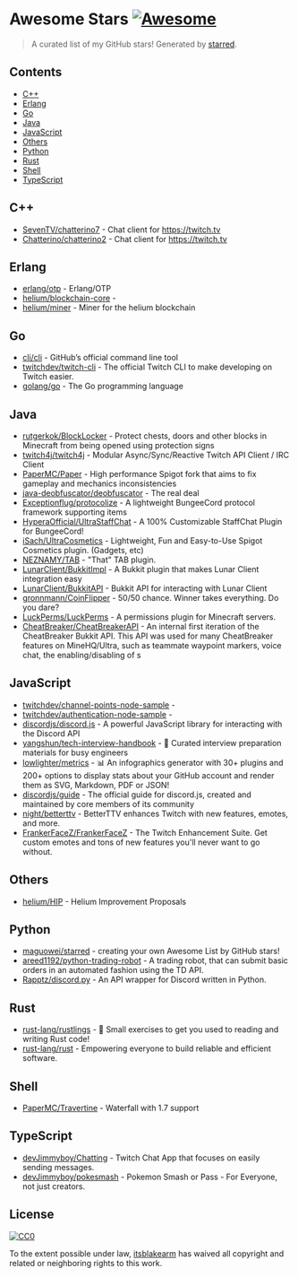 <!--lint disable awesome-contributing awesome-license awesome-list-item match-punctuation no-repeat-punctuation no-undefined-references awesome-spell-check-->
# Awesome Stars [![Awesome](https://awesome.re/badge.svg)](https://github.com/sindresorhus/awesome)

> A curated list of my GitHub stars! Generated by [starred](https://github.com/maguowei/starred).

## Contents

- [C++](#c++)
- [Erlang](#erlang)
- [Go](#go)
- [Java](#java)
- [JavaScript](#javascript)
- [Others](#others)
- [Python](#python)
- [Rust](#rust)
- [Shell](#shell)
- [TypeScript](#typescript)

## C++ 

- [SevenTV/chatterino7](https://github.com/SevenTV/chatterino7) - Chat client for https://twitch.tv
- [Chatterino/chatterino2](https://github.com/Chatterino/chatterino2) - Chat client for https://twitch.tv

## Erlang 

- [erlang/otp](https://github.com/erlang/otp) - Erlang/OTP
- [helium/blockchain-core](https://github.com/helium/blockchain-core) - 
- [helium/miner](https://github.com/helium/miner) - Miner for the helium blockchain

## Go 

- [cli/cli](https://github.com/cli/cli) - GitHub’s official command line tool
- [twitchdev/twitch-cli](https://github.com/twitchdev/twitch-cli) - The official Twitch CLI to make developing on Twitch easier.
- [golang/go](https://github.com/golang/go) - The Go programming language

## Java 

- [rutgerkok/BlockLocker](https://github.com/rutgerkok/BlockLocker) - Protect chests, doors and other blocks in Minecraft from being opened using protection signs
- [twitch4j/twitch4j](https://github.com/twitch4j/twitch4j) - Modular Async/Sync/Reactive Twitch API Client / IRC Client
- [PaperMC/Paper](https://github.com/PaperMC/Paper) - High performance Spigot fork that aims to fix gameplay and mechanics inconsistencies
- [java-deobfuscator/deobfuscator](https://github.com/java-deobfuscator/deobfuscator) - The real deal
- [Exceptionflug/protocolize](https://github.com/Exceptionflug/protocolize) - A lightweight BungeeCord protocol framework supporting items
- [HyperaOfficial/UltraStaffChat](https://github.com/HyperaOfficial/UltraStaffChat) - A 100% Customizable StaffChat Plugin for BungeeCord!
- [iSach/UltraCosmetics](https://github.com/iSach/UltraCosmetics) - Lightweight, Fun and Easy-to-Use Spigot Cosmetics plugin. (Gadgets, etc)
- [NEZNAMY/TAB](https://github.com/NEZNAMY/TAB) - "That" TAB plugin.
- [LunarClient/BukkitImpl](https://github.com/LunarClient/BukkitImpl) - A Bukkit plugin that makes Lunar Client integration easy
- [LunarClient/BukkitAPI](https://github.com/LunarClient/BukkitAPI) - Bukkit API for interacting with Lunar Client
- [gronnmann/CoinFlipper](https://github.com/gronnmann/CoinFlipper) - 50/50 chance. Winner takes everything. Do you dare?
- [LuckPerms/LuckPerms](https://github.com/LuckPerms/LuckPerms) - A permissions plugin for Minecraft servers.
- [CheatBreaker/CheatBreakerAPI](https://github.com/CheatBreaker/CheatBreakerAPI) - An internal first iteration of the CheatBreaker Bukkit API. This API was used for many CheatBreaker features on MineHQ/Ultra, such as teammate waypoint markers, voice chat, the enabling/disabling of s

## JavaScript 

- [twitchdev/channel-points-node-sample](https://github.com/twitchdev/channel-points-node-sample) - 
- [twitchdev/authentication-node-sample](https://github.com/twitchdev/authentication-node-sample) - 
- [discordjs/discord.js](https://github.com/discordjs/discord.js) - A powerful JavaScript library for interacting with the Discord API
- [yangshun/tech-interview-handbook](https://github.com/yangshun/tech-interview-handbook) - 💯 Curated interview preparation materials for busy engineers
- [lowlighter/metrics](https://github.com/lowlighter/metrics) - 📊 An infographics generator with 30+ plugins and 200+ options to display stats about your GitHub account and render them as SVG, Markdown, PDF or JSON!
- [discordjs/guide](https://github.com/discordjs/guide) - The official guide for discord.js, created and maintained by core members of its community
- [night/betterttv](https://github.com/night/betterttv) - BetterTTV enhances Twitch with new features, emotes, and more.
- [FrankerFaceZ/FrankerFaceZ](https://github.com/FrankerFaceZ/FrankerFaceZ) - The Twitch Enhancement Suite. Get custom emotes and tons of new features you'll never want to go without.

## Others 

- [helium/HIP](https://github.com/helium/HIP) - Helium Improvement Proposals

## Python 

- [maguowei/starred](https://github.com/maguowei/starred) - creating your own Awesome List by GitHub stars!
- [areed1192/python-trading-robot](https://github.com/areed1192/python-trading-robot) - A trading robot, that can submit basic orders in an automated fashion using the TD API.
- [Rapptz/discord.py](https://github.com/Rapptz/discord.py) - An API wrapper for Discord written in Python.

## Rust 

- [rust-lang/rustlings](https://github.com/rust-lang/rustlings) - :crab: Small exercises to get you used to reading and writing Rust code!
- [rust-lang/rust](https://github.com/rust-lang/rust) - Empowering everyone to build reliable and efficient software.

## Shell 

- [PaperMC/Travertine](https://github.com/PaperMC/Travertine) - Waterfall with 1.7 support

## TypeScript 

- [devJimmyboy/Chatting](https://github.com/devJimmyboy/Chatting) - Twitch Chat App that focuses on easily sending messages.
- [devJimmyboy/pokesmash](https://github.com/devJimmyboy/pokesmash) - Pokemon Smash or Pass - For Everyone, not just creators.


## License

[![CC0](http://mirrors.creativecommons.org/presskit/buttons/88x31/svg/cc-zero.svg)](https://creativecommons.org/publicdomain/zero/1.0/)

To the extent possible under law, [itsblakearm](https://github.com/itsblakearm) has waived all copyright and related or neighboring rights to this work.

